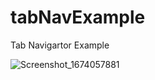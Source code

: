 # tabNavExample

Tab Navigartor Example 

![Screenshot_1674057881](https://user-images.githubusercontent.com/45879059/213248258-cc4b4600-6035-4e1b-8ea2-991579059d72.png)
